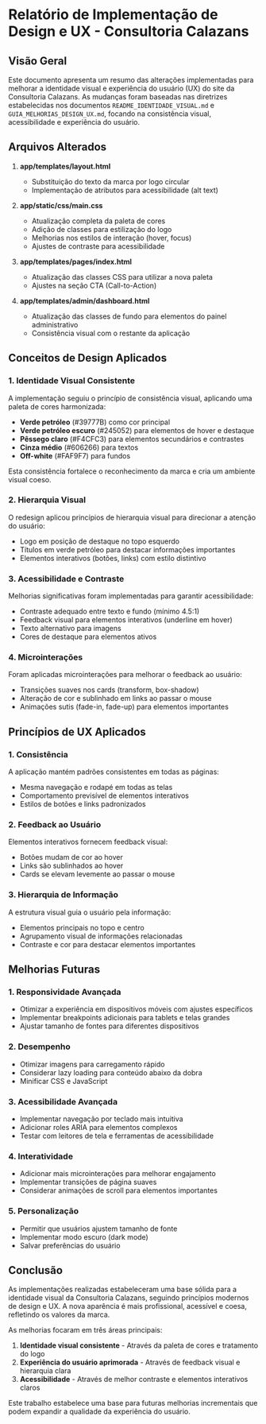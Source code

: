 # Relatório de Implementação de Design e UX - Consultoria Calazans

## Visão Geral

Este documento apresenta um resumo das alterações implementadas para melhorar a identidade visual e experiência do usuário (UX) do site da Consultoria Calazans. As mudanças foram baseadas nas diretrizes estabelecidas nos documentos `README_IDENTIDADE_VISUAL.md` e `GUIA_MELHORIAS_DESIGN_UX.md`, focando na consistência visual, acessibilidade e experiência do usuário.

## Arquivos Alterados

1. **app/templates/layout.html**
   - Substituição do texto da marca por logo circular
   - Implementação de atributos para acessibilidade (alt text)

2. **app/static/css/main.css**
   - Atualização completa da paleta de cores
   - Adição de classes para estilização do logo
   - Melhorias nos estilos de interação (hover, focus)
   - Ajustes de contraste para acessibilidade

3. **app/templates/pages/index.html**
   - Atualização das classes CSS para utilizar a nova paleta
   - Ajustes na seção CTA (Call-to-Action)

4. **app/templates/admin/dashboard.html**
   - Atualização das classes de fundo para elementos do painel administrativo
   - Consistência visual com o restante da aplicação

## Conceitos de Design Aplicados

### 1. Identidade Visual Consistente

A implementação seguiu o princípio de consistência visual, aplicando uma paleta de cores harmonizada:
- **Verde petróleo** (#39777B) como cor principal
- **Verde petróleo escuro** (#245052) para elementos de hover e destaque
- **Pêssego claro** (#F4CFC3) para elementos secundários e contrastes
- **Cinza médio** (#606266) para textos
- **Off-white** (#FAF9F7) para fundos

Esta consistência fortalece o reconhecimento da marca e cria um ambiente visual coeso.

### 2. Hierarquia Visual

O redesign aplicou princípios de hierarquia visual para direcionar a atenção do usuário:
- Logo em posição de destaque no topo esquerdo
- Títulos em verde petróleo para destacar informações importantes
- Elementos interativos (botões, links) com estilo distintivo

### 3. Acessibilidade e Contraste

Melhorias significativas foram implementadas para garantir acessibilidade:
- Contraste adequado entre texto e fundo (mínimo 4.5:1)
- Feedback visual para elementos interativos (underline em hover)
- Texto alternativo para imagens
- Cores de destaque para elementos ativos

### 4. Microinterações

Foram aplicadas microinterações para melhorar o feedback ao usuário:
- Transições suaves nos cards (transform, box-shadow)
- Alteração de cor e sublinhado em links ao passar o mouse
- Animações sutis (fade-in, fade-up) para elementos importantes

## Princípios de UX Aplicados

### 1. Consistência

A aplicação mantém padrões consistentes em todas as páginas:
- Mesma navegação e rodapé em todas as telas
- Comportamento previsível de elementos interativos
- Estilos de botões e links padronizados

### 2. Feedback ao Usuário

Elementos interativos fornecem feedback visual:
- Botões mudam de cor ao hover
- Links são sublinhados ao hover
- Cards se elevam levemente ao passar o mouse

### 3. Hierarquia de Informação

A estrutura visual guia o usuário pela informação:
- Elementos principais no topo e centro
- Agrupamento visual de informações relacionadas
- Contraste e cor para destacar elementos importantes

## Melhorias Futuras

### 1. Responsividade Avançada

- Otimizar a experiência em dispositivos móveis com ajustes específicos
- Implementar breakpoints adicionais para tablets e telas grandes
- Ajustar tamanho de fontes para diferentes dispositivos

### 2. Desempenho

- Otimizar imagens para carregamento rápido
- Considerar lazy loading para conteúdo abaixo da dobra
- Minificar CSS e JavaScript

### 3. Acessibilidade Avançada

- Implementar navegação por teclado mais intuitiva
- Adicionar roles ARIA para elementos complexos
- Testar com leitores de tela e ferramentas de acessibilidade

### 4. Interatividade

- Adicionar mais microinterações para melhorar engajamento
- Implementar transições de página suaves
- Considerar animações de scroll para elementos importantes

### 5. Personalização

- Permitir que usuários ajustem tamanho de fonte
- Implementar modo escuro (dark mode)
- Salvar preferências do usuário

## Conclusão

As implementações realizadas estabeleceram uma base sólida para a identidade visual da Consultoria Calazans, seguindo princípios modernos de design e UX. A nova aparência é mais profissional, acessível e coesa, refletindo os valores da marca.

As melhorias focaram em três áreas principais:
1. **Identidade visual consistente** - Através da paleta de cores e tratamento do logo
2. **Experiência do usuário aprimorada** - Através de feedback visual e hierarquia clara
3. **Acessibilidade** - Através de melhor contraste e elementos interativos claros

Este trabalho estabelece uma base para futuras melhorias incrementais que podem expandir a qualidade da experiência do usuário. 